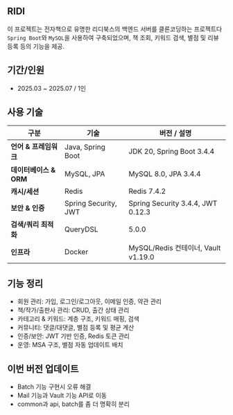 ## RIDI

이 프로젝트는 전자책으로 유명한 리디북스의 백엔드 서버를 클론코딩하는 프로젝트다
`Spring Boot`와 `MySQL`을 사용하여 구축되었으며, 책 조회, 키워드 검색, 별점 및 리뷰 등록 등의 기능을 제공.

## 기간/인원

- 2025.03 ~ 2025.07 / 1인

## 사용 기술
| 구분               | 기술                   | 버전 / 설명                           |
| ---------------- | -------------------- | --------------------------------- |
| **언어 & 프레임워크**   | Java, Spring Boot    | JDK 20, Spring Boot 3.4.4         |
| **데이터베이스 & ORM** | MySQL, JPA           | MySQL 8.0, JPA 3.4.4              |
| **캐시/세션**        | Redis                | Redis 7.4.2                       |
| **보안 & 인증**      | Spring Security, JWT | Spring Security 3.4.4, JWT 0.12.3 |
| **검색/쿼리 최적화**    | QueryDSL             | 5.0.0                             |
| **인프라**          | Docker        | MySQL/Redis 컨테이너, Vault v1.19.0   |

## 기능 정리
- 회원 관리: 가입, 로그인/로그아웃, 이메일 인증, 약관 관리
- 책/작가/출판사 관리: CRUD, 출간 상태 관리
- 카테고리 & 키워드: 계층 구조, 키워드 매핑, 검색
- 커뮤니티: 댓글/대댓글, 별점 등록 및 평균 계산
- 인증/보안: JWT 기반 인증, Redis 토큰 관리
- 운영: MSA 구조, 별점 자동 업데이트 배치

## 이번 버전 업데이트

- Batch 기능 구현시 오류 해결
- Mail 기능과 Vault 기능 API로 이동
- common과 api, batch를 좀 더 명확히 분리